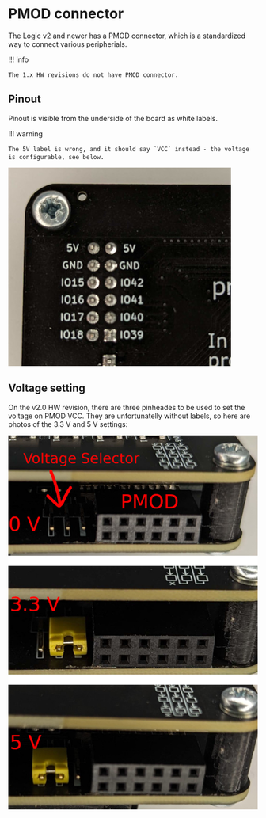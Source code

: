 # PMOD connector

The Logic v2 and newer has a PMOD connector, which is a standardized way to connect various peripherials.

!!! info

    The 1.x HW revisions do not have PMOD connector.

## Pinout

Pinout is visible from the underside of the board as white labels.

!!! warning

    The 5V label is wrong, and it should say `VCC` instead - the voltage is configurable, see below.

![PMOD pinout](../assets/pmod_pinout.jpg)

## Voltage setting

On the v2.0 HW revision, there are three pinheades to be used to set the voltage on PMOD VCC.
They are unfortunatelly without labels, so here are photos of the 3.3 V and 5 V settings:

![PMOD voltage](../assets/pmod.jpg)
